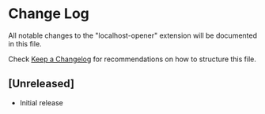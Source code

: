# Change Log

All notable changes to the "localhost-opener" extension will be documented in this file.

Check [Keep a Changelog](http://keepachangelog.com/) for recommendations on how to structure this file.

## [Unreleased]

- Initial release